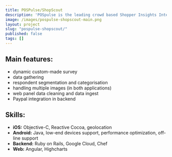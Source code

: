 ```yaml
---
title: POSPulse/ShopScout
description: 'POSpulse is the leading crowd based Shopper Insights Intelligence company which enables main industry segments better market their servcies and products. After the DACH region, the company is now introducing its services to new European markets (now available in Italy and Czech Republic). Our work included creating backend, a web panel and a proprietary app "ShopScout" POSpulse which generates insights along the entire customer decision journey: at home, out-of-home and directly at the point of experience (POE).'
image: /images/pospulse-shopscout-main.png
layout: project
slug: "pospulse-shopscout/"
published: false
tags: []
---
```


## Main features:

- dynamic custom-made survey
- data gathering
- respondent segmentation and categorisation
- handling multiple images (in both applications)
- web panel data cleaning and data ingest
- Paypal integration in backend

## Skills:

- **iOS:** Objective-C, Reactive Cocoa, geolocation
- **Android:** Java, low-end devices support, performance optimization, off-line support
- **Backend:** Ruby on Rails, Google Cloud, Chef
- **Web:** Angular, Highcharts
